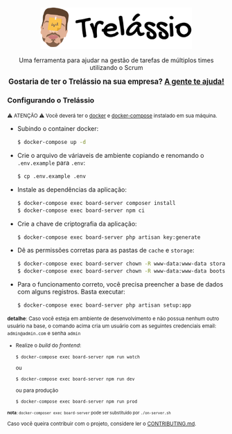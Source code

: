 <p align="center">
  <img src="./public/images/logo-dark.svg" alt="Logo do Trellásio" width="350" />
</p>

<div align="center">
  <p align="center">Uma ferramenta para ajudar na gestão de tarefas de múltiplos times utilizando o Scrum</p>
</div>

<p align="center">
  <big><strong> Gostaria de ter o Trelássio na sua empresa? <a href="https://app.pipefy.com/public/form/gqTsy4ym" target="_blank">A gente te ajuda!</a> </strong></big>
</p>

### Configurando o Trelássio

<small>⚠️ ATENÇÃO ⚠️ Você deverá ter o [docker](https://docs.docker.com/engine/install/) e [docker-compose](https://docs.docker.com/compose/install/) instalado em sua máquina.</small>

- Subindo o container docker:

  ```bash
  $ docker-compose up -d
  ```

- Crie o arquivo de váriaveis de ambiente copiando e renomando o `.env.example` para `.env`:

  ```bash
  $ cp .env.example .env
  ```

- Instale as dependências da aplicação:

  ```bash
  $ docker-compose exec board-server composer install
  $ docker-compose exec board-server npm ci
  ```

- Crie a chave de criptografia da aplicação:

  ```bash
  $ docker-compose exec board-server php artisan key:generate
  ```

- Dê as permissões corretas para as pastas de `cache` e `storage`:

  ```bash
  $ docker-compose exec board-server chown -R www-data:www-data storage/
  $ docker-compose exec board-server chown -R www-data:www-data bootstrap/cache/
  ```

- Para o funcionamento correto, você precisa preencher a base de dados com alguns registros. Basta executar:
  ```
  $ docker-compose exec board-server php artisan setup:app
  ```
<small> **detalhe**: Caso você esteja em ambiente de desenvolvimento e não possua nenhum outro usuário na base, o comando acima cria um usuário com as seguintes credenciais email: `admin@admin.com` e senha `admin`


- Realize o *build* do *frontend*:

  ```bash
  $ docker-compose exec board-server npm run watch
  ```
  ou 
  ```bash
  $ docker-compose exec board-server npm run dev
  ```
  ou para produção
  ```bash
  $ docker-compose exec board-server npm run prod
  ```

<small> **nota**: `docker-composer exec board-server` pode ser substituido por `./on-server.sh` </small>

Caso você queira contribuir com o projeto, considere ler o [CONTRIBUTING.md](CONTRIBUTING.md).
